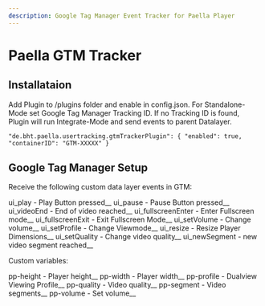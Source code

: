 ```yaml
---
description: Google Tag Manager Event Tracker for Paella Player
---
```


# Paella GTM Tracker

## Installataion

Add Plugin to /plugins folder and enable in config.json.
For Standalone-Mode set Google Tag Manager Tracking ID. If no Tracking ID is found, Plugin will run Integrate-Mode and send events to parent Datalayer. 

```text
"de.bht.paella.usertracking.gtmTrackerPlugin": { "enabled": true, "containerID": "GTM-XXXXX" }

```


## Google Tag Manager Setup

Receive the following custom data layer events in GTM:

ui_play  - Play Button pressed__ 
ui_pause - Pause Button pressed__ 
ui_videoEnd - End of video reached__
ui_fullscreenEnter - Enter Fullscreen mode__
ui_fullscreenExit - Exit Fullscreen Mode__
ui_setVolume - Change volume__
ui_setProfile - Change Viewmode__
ui_resize - Resize Player Dimensions__
ui_setQuality - Change video quality__ 
ui_newSegment - new video segment reached__


Custom variables:

pp-height - Player height__
pp-width - Player width__
pp-profile - Dualview Viewing Profile__
pp-quality - Video quality__
pp-segment - Video segments__
pp-volume - Set volume__